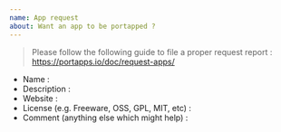 ```yaml
---
name: App request
about: Want an app to be portapped ?
---
```


> Please follow the following guide to file a proper request report : https://portapps.io/doc/request-apps/

* Name : 
* Description : 
* Website : 
* License (e.g. Freeware, OSS, GPL, MIT, etc) : 
* Comment (anything else which might help) : 
